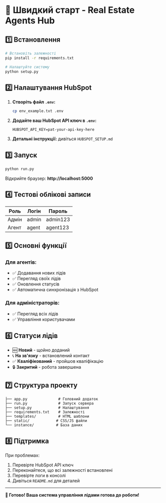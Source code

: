 # 🚀 Швидкий старт - Real Estate Agents Hub

## 1️⃣ Встановлення

```bash
# Встановіть залежності
pip install -r requirements.txt

# Налаштуйте систему
python setup.py
```

## 2️⃣ Налаштування HubSpot

1. **Створіть файл `.env`:**
   ```bash
   cp env_example.txt .env
   ```

2. **Додайте ваш HubSpot API ключ в `.env`:**
   ```
   HUBSPOT_API_KEY=pat-your-api-key-here
   ```

3. **Детальні інструкції:** дивіться `HUBSPOT_SETUP.md`

## 3️⃣ Запуск

```bash
python run.py
```

Відкрийте браузер: **http://localhost:5000**

## 4️⃣ Тестові облікові записи

| Роль  | Логін | Пароль  |
|-------|-------|---------|
| Адмін | admin | admin123 |
| Агент | agent | agent123 |

## 5️⃣ Основні функції

### Для агентів:
- ✅ Додавання нових лідів
- ✅ Перегляд своїх лідів
- ✅ Оновлення статусів
- ✅ Автоматична синхронізація з HubSpot

### Для адміністраторів:
- ✅ Перегляд всіх лідів
- ✅ Управління користувачами

## 6️⃣ Статуси лідів

- 🆕 **Новий** - щойно доданий
- 📞 **На зв'язку** - встановлений контакт  
- ✅ **Кваліфікований** - пройшов кваліфікацію
- 🔒 **Закритий** - робота завершена

## 7️⃣ Структура проекту

```
├── app.py              # Головний додаток
├── run.py              # Запуск сервера
├── setup.py            # Налаштування
├── requirements.txt    # Залежності
├── templates/          # HTML шаблони
├── static/            # CSS/JS файли
└── instance/          # База даних
```

## 8️⃣ Підтримка

При проблемах:
1. Перевірте HubSpot API ключ
2. Переконайтеся, що всі залежності встановлені
3. Перевірте логи в консолі
4. Дивіться `README.md` для деталей

---

**🎉 Готово! Ваша система управління лідами готова до роботи!**
